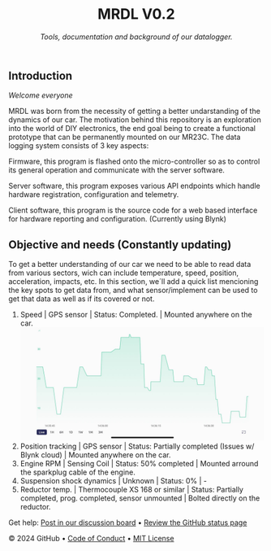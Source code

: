 <header>

<!--
  <<< Author notes: Course header >>>
  Include a 1280×640 image, course title in sentence case, and a concise description in emphasis.
  In your repository settings: enable template repository, add your 1280×640 social image, auto delete head branches.
  Add your open source license, GitHub uses MIT license.
-->

# MRDL V0.2

_Tools, documentation and background of our datalogger._

</header>

<!--
  <<< Author notes: Step 1 >>>
  Choose 3-5 steps for your course.
  The first step is always the hardest, so pick something easy!
  Link to docs.github.com for further explanations.
  Encourage users to open new tabs for steps!
-->

## Introduction

_Welcome everyone_

MRDL was born from the necessity of getting a better undarstanding of the dynamics of our car. The motivation behind this repository is an exploration into the world of DIY electronics, the end goal being to create a functional prototype that can be permanently mounted on our MR23C.
The data logging system consists of 3 key aspects:

Firmware, this program is flashed onto the micro-controller so as to control its general operation and communicate with the server software.

Server software, this program exposes various API endpoints which handle hardware registration, configuration and telemetry.

Client software, this program is the source code for a web based interface for hardware reporting and configuration. (Currently using Blynk)

## Objective and needs (Constantly updating)

To get a better understanding of our car we need to be able to read data from various sectors, wich can include temperature, speed, position, acceleration, impacts, etc.
In this section, we´ll add a quick list mencioning the key spots to get data from, and what sensor/implement can be used to get that data as well as if its covered or not.

1. Speed | GPS sensor | Status: Completed. | Mounted anywhere on the car.
     ![speed](/images/speedgraphs.jpg)
2. Position tracking | GPS sensor | Status: Partially completed (Issues w/ Blynk cloud) | Mounted anywhere on the car.
3. Engine RPM | Sensing Coil | Status: 50% completed | Mounted arround the sparkplug cable of the engine.
4. Suspension shock dynamics | Unknown | Status: 0% | -
5. Reductor temp. | Thermocouple XS 168 or similar | Status: Partially completed, prog. completed, sensor unmounted | Bolted directly on the reductor.


Get help: [Post in our discussion board](https://github.com/orgs/skills/discussions/categories/introduction-to-github) &bull; [Review the GitHub status page](https://www.githubstatus.com/)

&copy; 2024 GitHub &bull; [Code of Conduct](https://www.contributor-covenant.org/version/2/1/code_of_conduct/code_of_conduct.md) &bull; [MIT License](https://gh.io/mit)

</footer>
